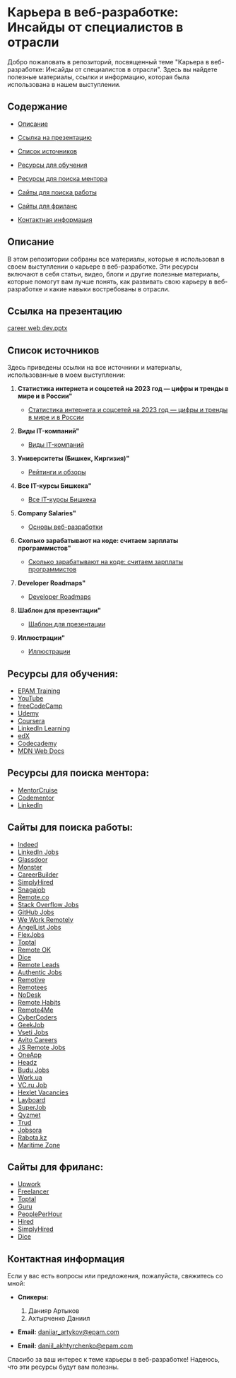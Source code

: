 # Карьера в веб-разработке: Инсайды от специалистов в отрасли

Добро пожаловать в репозиторий, посвященный теме "Карьера в веб-разработке: Инсайды от специалистов в отрасли". Здесь вы найдете полезные материалы, ссылки и информацию, которая была использована в нашем выступлении.

## Содержание

- [Описание](#описание)
- [Ссылка на презентацию](#ссылка-на-презентацию)

- [Список источников](#список-источников)
- [Ресурсы для обучения](#ресурсы-для-обучения)
- [Ресурсы для поиска ментора](#ресурсы-для-поиска-ментора)
- [Сайты для поиска работы](#сайты-для-поиска-работы)
- [Сайты для фриланс](#сайты-для-фриланс)
- [Контактная информация](#контактная-информация)

## Описание

В этом репозитории собраны все материалы, которые я использовал в своем выступлении о карьере в веб-разработке. Эти ресурсы включают в себя статьи, видео, блоги и другие полезные материалы, которые помогут вам лучше понять, как развивать свою карьеру в веб-разработке и какие навыки востребованы в отрасли.

## Ссылка на презентацию
[career web dev.pptx](https://docs.google.com/presentation/d/1PDzP1L1fNym1G8YQ8bIC4BQkczkbUkik/edit?usp=sharing&ouid=102377601796325804859&rtpof=true&sd=true/)

## Список источников

Здесь приведены ссылки на все источники и материалы, использованные в моем выступлении:

1. **Статистика интернета и соцсетей на 2023 год — цифры и тренды в мире и в России"**
   - [Статистика интернета и соцсетей на 2023 год — цифры и тренды в мире и в России](https://www.web-canape.ru/business/statistika-interneta-i-socsetej-na-2023-god-cifry-i-trendy-v-mire-i-v-rossii/)

2. **Виды IT-компаний"**
   - [Виды IT-компаний](https://teachmeskills.by/blog/vydy-it-copmanyi?ysclid=lwrlc3aidc833899082)

3. **Университеты (Бишкек, Киргизия)"**
   - [Рейтинги и обзоры](https://www.universityguru.ru/universitety-bishkek)

4. **Все IT-курсы Бишкека"**
   - [Все IT-курсы Бишкека](https://mektep.pro/it/?hl=ru)

5. **Company Salaries"**
   - [Основы веб-разработки](https://www.glassdoor.com/Salaries/index.html)

6. **Сколько зарабатывают на коде: считаем зарплаты программистов"**
   - [Сколько зарабатывают на коде: считаем зарплаты программистов](https://roadmap.sh/)

7. **Developer Roadmaps"**
   - [Developer Roadmaps](https://practicum.yandex.ru/blog/skolko-zarabatyvayut-programmisty/)
     
8. **Шаблон для презентации"**
   - [Шаблон для презентации](https://slidesgo.com/)

9. **Иллюстрации"**
   - [Иллюстрации](https://storyset.com/)

## Ресурсы для обучения:

- [EPAM Training](https://training.epam.com/)
- [YouTube](https://www.youtube.com/)
- [freeCodeCamp](https://www.freecodecamp.org/)
- [Udemy](https://www.udemy.com/)
- [Coursera](https://www.coursera.org/)
- [LinkedIn Learning](https://www.linkedin.com/learning/)
- [edX](https://www.edx.org/)
- [Codecademy](https://www.codecademy.com/)
- [MDN Web Docs](https://developer.mozilla.org/)

## Ресурсы для поиска ментора:

- [MentorCruise](https://mentorcruise.com/)
- [Codementor](https://www.codementor.io/)
- [LinkedIn](https://www.linkedin.com/)

## Сайты для поиска работы:

- [Indeed](https://www.indeed.com/)
- [LinkedIn Jobs](https://www.linkedin.com/jobs/)
- [Glassdoor](https://www.glassdoor.com/Job/)
- [Monster](https://www.monster.com/)
- [CareerBuilder](https://www.careerbuilder.com/)
- [SimplyHired](https://www.simplyhired.com/)
- [Snagajob](https://www.snagajob.com/)
- [Remote.co](https://remote.co)
- [Stack Overflow Jobs](https://stackoverflow.com/jobs)
- [GitHub Jobs](https://jobs.github.com)
- [We Work Remotely](https://weworkremotely.com)
- [AngelList Jobs](https://angel.co/jobs)
- [FlexJobs](https://www.flexjobs.com)
- [Toptal](https://www.toptal.com)
- [Remote OK](https://remoteok.io)
- [Dice](https://www.dice.com)
- [Remote Leads](https://remoteleads.io)
- [Authentic Jobs](https://authenticjobs.com)
- [Remotive](https://remotive.io)
- [Remotees](https://remotees.com)
- [NoDesk](https://nodesk.co)
- [Remote Habits](https://remotehabits.com)
- [Remote4Me](https://remote4me.com)
- [CyberCoders](https://www.cybercoders.com)
- [GeekJob](https://geekjob.ru/)
- [Vseti Jobs](https://www.vseti.app/jobs)
- [Avito Careers](https://career.avito.com/vacancies/)
- [JS Remote Jobs](https://jsremote.jobs/)
- [OneApp](https://oneapp.ly/)
- [Headz](https://app.headz.io/candidates/new)
- [Budu Jobs](https://budu.jobs/vacancies)
- [Work.ua](https://www.work.ua/jobs/)
- [VC.ru Job](https://vc.ru/job)
- [Hexlet Vacancies](https://cv.hexlet.io/vacancies)
- [Layboard](https://layboard.com/)
- [SuperJob](https://www.superjob.ru/vacancy/)
- [Qyzmet](https://qyzmet.kz/vacansii)
- [Trud](https://kz.trud.com/)
- [Jobsora](https://jobsora.com/)
- [Rabota.kz](https://rabota.kz/)
- [Maritime Zone](https://maritime-zone.com/)

## Сайты для фриланс:

- [Upwork](https://www.upwork.com/)
- [Freelancer](https://www.freelancer.com/)
- [Toptal](https://www.toptal.com/)
- [Guru](https://www.guru.com/)
- [PeoplePerHour](https://www.peopleperhour.com/)
- [Hired](https://hired.com/)
- [SimplyHired](https://www.simplyhired.com/)
- [Dice](https://www.dice.com/)

## Контактная информация

Если у вас есть вопросы или предложения, пожалуйста, свяжитесь со мной:

- **Спикеры:**
     1. Данияр Артыков
     2. Ахтырченко Даниил 

- **Email:** [daniiar_artykov@epam.com](mailto:daniiar_artykov@epam.com)
- **Email:** [daniil_akhtyrchenko@epam.com](mailto:daniil_akhtyrchenko@epam.com])

Спасибо за ваш интерес к теме карьеры в веб-разработке! Надеюсь, что эти ресурсы будут вам полезны.
